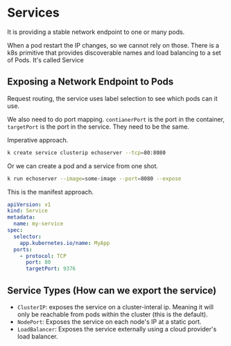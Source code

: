 # Services

It is providing a stable network endpoint to one or many pods.

When a pod restart the IP changes, so we cannot rely on those. There is a k8s
primitive that provides discoverable names and load balancing to a set of Pods.
It's called Service

## Exposing a Network Endpoint to Pods

Request routing, the service uses label selection to see which pods can it use.

We also need to do port mapping. `contianerPort` is the port in the container,
`targetPort` is the port in the service. They need to be the same.

Imperative approach.

```bash
k create service clusterip echoserver --tcp=80:8080
```

Or we can create a pod and a service from one shot.

```bash
k run echoserver --image=some-image --port=8080 --expose
```

This is the manifest approach.

```yaml
apiVersion: v1
kind: Service
metadata:
  name: my-service
spec:
  selector:
    app.kubernetes.io/name: MyApp
  ports:
    - protocol: TCP
      port: 80
      targetPort: 9376
```

## Service Types (How can we export the service)

- `ClusterIP`: exposes the service on a cluster-interal ip. Meaning it will
  only be reachable from pods within the cluster (this is the default).
- `NodePort`: Exposes the service on each node's IP at a static port.
- `LoadBalancer`: Exposes the service externally using a cloud provider's load
  balancer.
